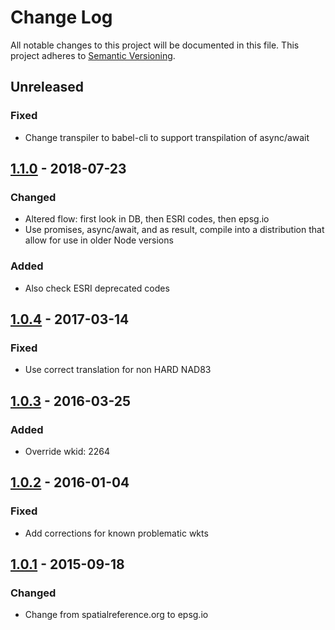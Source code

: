 # Change Log
All notable changes to this project will be documented in this file.
This project adheres to [Semantic Versioning](http://semver.org/).

## Unreleased
### Fixed
* Change transpiler to babel-cli to support transpilation of async/await

## [1.1.0] - 2018-07-23
### Changed
* Altered flow: first look in DB, then ESRI codes, then epsg.io
* Use promises, async/await, and as result, compile into a distribution that allow for use in older Node versions

### Added
* Also check ESRI deprecated codes

## [1.0.4] - 2017-03-14
### Fixed
* Use correct translation for non HARD NAD83

## [1.0.3] - 2016-03-25
### Added
* Override wkid: 2264

## [1.0.2] - 2016-01-04
### Fixed
* Add corrections for known problematic wkts

## [1.0.1] - 2015-09-18
### Changed
* Change from spatialreference.org to epsg.io

[1.1.0]: https://github.com/koopjs/spatialreference/compare/v1.0.4...v1.1.0
[1.0.4]: https://github.com/koopjs/spatialreference/compare/v1.0.3...v1.0.4
[1.0.3]: https://github.com/koopjs/spatialreference/compare/v1.0.3...v1.0.2
[1.0.2]: https://github.com/koopjs/spatialreference/compare/v1.0.2...v1.0.1
[1.0.1]: https://github.com/koopjs/spatialreference/compare/v1.0.0...v1.0.1
